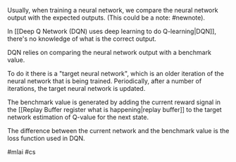 
Usually, when training a neural network, we compare the neural network output with the expected outputs. (This could be a note: #newnote).

In [[Deep Q Network (DQN) uses deep learning to do Q-learning|DQN]], there's no knowledge of what is the correct output.

DQN relies on comparing the neural network output with a benchmark value. 

To do it there is a "target neural network", which is an older iteration of the neural network that is being trained. Periodically, after a number of iterations, the target neural network is updated.

The benchmark value is generated by adding the current reward signal in the [[Replay Buffer register what is happening|replay buffer]] to the target network estimation of Q-value for the next state.

The difference between the current network and the benchmark value is the loss function used in DQN.

#mlai #cs 